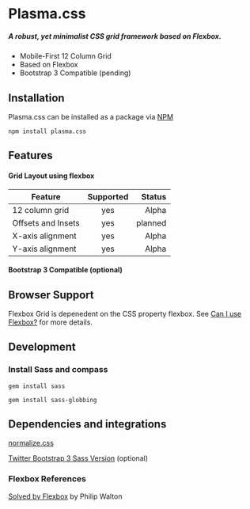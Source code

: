 
# Plasma.css
##### A robust, yet minimalist CSS grid framework based on Flexbox.
- Mobile-First 12 Column Grid
- Based on Flexbox
- Bootstrap 3 Compatible (pending)

## Installation

Plasma.css can be installed as a package via [NPM](https://www.npmjs.com/)

```
npm install plasma.css
``` 

## Features
#### Grid Layout using flexbox

| Feature       | Supported     | Status |
| ------------- |:-------------:| -----:|
| 12 column grid | yes | Alpha |
| Offsets and Insets | yes | planned |
| X-axis alignment | yes | Alpha |
| Y-axis alignment | yes | Alpha |

#### Bootstrap 3 Compatible (optional)

## Browser Support

Flexbox Grid is depenedent on the CSS property flexbox. See [Can I use Flexbox?](http://caniuse.com/#feat=flexbox) for more details.

## Development
<!--
### Install Assemble
```
$ npm install --global assemble

``` -->

### Install Sass and compass
```
gem install sass

gem install sass-globbing

```
<!--
### Start Server
```
$ npm install http-server -g

$ http-server -p 1234

``` -->


## Dependencies and integrations
[normalize.css](https://github.com/necolas/normalize.css/)

[Twitter Bootstrap 3 Sass Version](https://github.com/twbs/bootstrap-sass) (optional)

### Flexbox References

[Solved by Flexbox](https://philipwalton.github.io/solved-by-flexbox/) by Philip Walton
